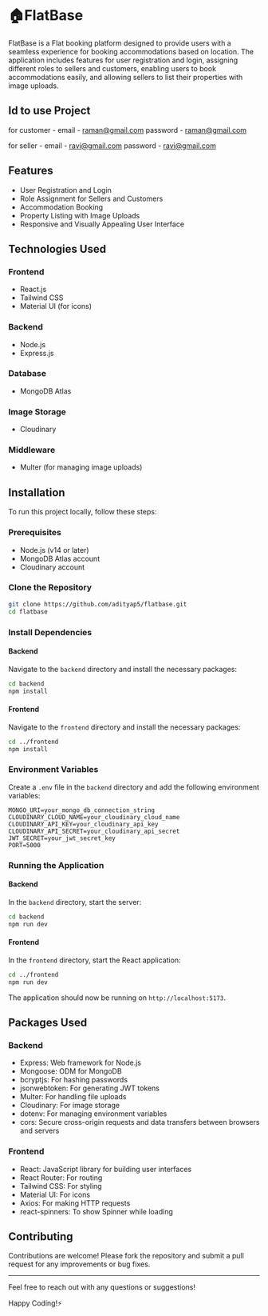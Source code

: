 # 🏠FlatBase

FlatBase is a Flat booking platform designed to provide users with a seamless experience for booking accommodations based on location. The application includes features for user registration and login, assigning different roles to sellers and customers, enabling users to book accommodations easily, and allowing sellers to list their properties with image uploads.

## Id to use Project
for customer - 
email - raman@gmail.com
password - raman@gmail.com

for seller -
email - ravi@gmail.com
password - ravi@gmail.com
## Features

- User Registration and Login
- Role Assignment for Sellers and Customers
- Accommodation Booking
- Property Listing with Image Uploads
- Responsive and Visually Appealing User Interface

## Technologies Used

### Frontend

- React.js
- Tailwind CSS
- Material UI (for icons)

### Backend

- Node.js
- Express.js

### Database

- MongoDB Atlas

### Image Storage

- Cloudinary

### Middleware

- Multer (for managing image uploads)

## Installation

To run this project locally, follow these steps:

### Prerequisites

- Node.js (v14 or later)
- MongoDB Atlas account
- Cloudinary account

### Clone the Repository

```bash
git clone https://github.com/adityap5/flatbase.git
cd flatbase
```

### Install Dependencies

#### Backend

Navigate to the `backend` directory and install the necessary packages:

```bash
cd backend
npm install
```

#### Frontend

Navigate to the `frontend` directory and install the necessary packages:

```bash
cd ../frontend
npm install
```

### Environment Variables

Create a `.env` file in the `backend` directory and add the following environment variables:

```env
MONGO_URI=your_mongo_db_connection_string
CLOUDINARY_CLOUD_NAME=your_cloudinary_cloud_name
CLOUDINARY_API_KEY=your_cloudinary_api_key
CLOUDINARY_API_SECRET=your_cloudinary_api_secret
JWT_SECRET=your_jwt_secret_key
PORT=5000
```

### Running the Application

#### Backend

In the `backend` directory, start the server:

```bash
cd backend
npm run dev
```

#### Frontend

In the `frontend` directory, start the React application:

```bash
cd ../frontend
npm run dev
```

The application should now be running on `http://localhost:5173`.

## Packages Used

### Backend

- Express: Web framework for Node.js
- Mongoose: ODM for MongoDB
- bcryptjs: For hashing passwords
- jsonwebtoken: For generating JWT tokens
- Multer: For handling file uploads
- Cloudinary: For image storage
- dotenv: For managing environment variables
- cors: Secure cross-origin requests and data transfers between browsers and servers

### Frontend

- React: JavaScript library for building user interfaces
- React Router: For routing
- Tailwind CSS: For styling
- Material UI: For icons
- Axios: For making HTTP requests
- react-spinners: To show Spinner while loading

## Contributing

Contributions are welcome! Please fork the repository and submit a pull request for any improvements or bug fixes.


---

Feel free to reach out with any questions or suggestions!

Happy Coding!⚡